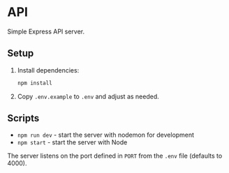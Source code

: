 # API

Simple Express API server.

## Setup

1. Install dependencies:
   ```bash
   npm install
   ```
2. Copy `.env.example` to `.env` and adjust as needed.

## Scripts

- `npm run dev` - start the server with nodemon for development
- `npm start` - start the server with Node

The server listens on the port defined in `PORT` from the `.env` file (defaults to 4000).
